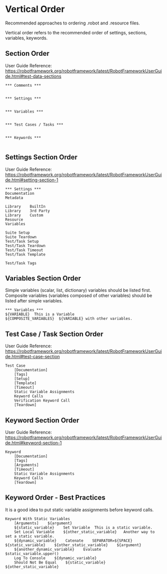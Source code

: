 # Vertical Order

Recommended approaches to ordering .robot and .resource files.

Vertical order refers to the recommended order of settings, sections, variables, keywords.

## Section Order

User Guide Reference: <https://robotframework.org/robotframework/latest/RobotFrameworkUserGuide.html#test-data-sections>

```robot
*** Comments ***


*** Settings ***


*** Variables ***


*** Test Cases / Tasks ***


*** Keywords ***


```

## Settings Section Order

User Guide Reference: <https://robotframework.org/robotframework/latest/RobotFrameworkUserGuide.html#setting-section-1>

```robot
*** Settings ***
Documentation
Metadata

Library    BuiltIn
Library    3rd Party
Library    Custom
Resource
Variables

Suite Setup
Suite Teardown
Test/Task Setup
Test/Task Teardown
Test/Task Timeout
Test/Task Template

Test/Task Tags
```

## Variables Section Order

Simple variables (scalar, list, dictionary) variables should be listed first.
Composite variables (variables composed of other variables) should be listed after simple variables.

```robot
*** Variables ***
${VARIABLE}  This is a Variable
${COMPOSITE_VARIABLES}  ${VARIABLE} with other variables.

```

## Test Case / Task Section Order

User Guide Reference: <https://robotframework.org/robotframework/latest/RobotFrameworkUserGuide.html#test-case-section>

```robot
Test Case
    [Documentation]
    [Tags]
    [Setup]
    [Template]
    [Timeout]
    Static Variable Assignments
    Keyword Calls
    Verification Keyword Call
    [Teardown]
```

## Keyword Section Order

User Guide Reference: <https://robotframework.org/robotframework/latest/RobotFrameworkUserGuide.html#keyword-section-1>

```robot
Keyword
    [Documentation]
    [Tags]
    [Arguments]
    [Timeout]
    Static Variable Assignments
    Keyword Calls
    [Teardown]
```

## Keyword Order - Best Practices

It is a good idea to put static variable assignments before keyword calls.

```robot
Keyword With Static Variables
    [Arguments]    ${argument}
    ${static_variable}    Set Variable  This is a static variable.
    Set Local Variable    ${other_static_variable}   Another way to set a static variable.
    ${dynamic_variable}    Catenate    SEPARATOR=${SPACE}    ${static_variable}    ${other_static_variable}    ${argument}
    ${another_dynamic_variable}    Evaluate    $static_variable.upper()
    Log To Console    ${dynamic_variable}
    Should Not Be Equal    ${static_variable}    ${other_static_variable} 
```
